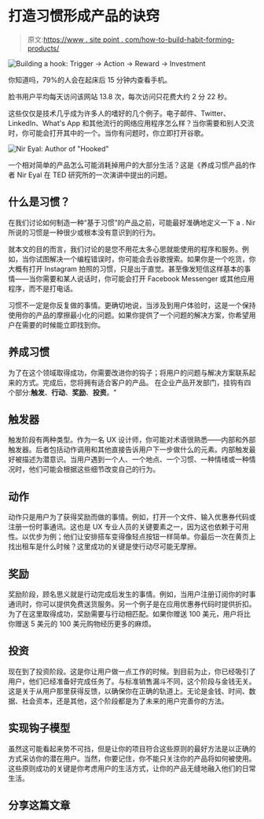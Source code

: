 # 打造习惯形成产品的诀窍

> 原文:[https://www . site point . com/how-to-build-habit-forming-products/](https://www.sitepoint.com/how-to-build-habit-forming-products/)

![Building a hook: Trigger -> Action -> Reward -> Investment](../Images/de4a93b776b8e017a12069eb02923e46.png)

你知道吗，79%的人会在起床后 15 分钟内查看手机。

脸书用户平均每天访问该网站 13.8 次，每次访问只花费大约 2 分 22 秒。

这些仅仅是技术几乎成为许多人的嗜好的几个例子。电子邮件、Twitter、LinkedIn、What's App 和其他流行的网络应用程序怎么样？当你需要和别人交流时，你可能会打开其中的一个。当你有问题时，你立即打开谷歌。

![Nir Eyal: Author of &quot;Hooked&quot;](../Images/3dd961084e9d428396dbcd7ec9830233.png)

一个相对简单的产品怎么可能消耗掉用户的大部分生活？这是《养成习惯产品的作者 Nir Eyal 在 TED 研究所的一次演讲中提出的问题。

## 什么是习惯？

在我们讨论如何制造一种“基于习惯”的产品之前，可能最好准确地定义一下 a . Nir 所说的习惯是一种很少或根本没有意识到的行为。

就本文的目的而言，我们讨论的是您不用花太多心思就能使用的程序和服务。例如，当你试图解决一个编程错误时，你可能会去谷歌搜索。如果你是一个吃货，你大概有打开 Instagram 拍照的习惯，只是出于直觉。甚至像发短信这样基本的事情——当你需要和某人说话时，你可能会打开 Facebook Messenger 或其他应用程序，而不是打电话。

习惯不一定是你反复做的事情。更确切地说，当涉及到用户体验时，这是一个保持使用你的产品的摩擦最小化的问题。如果你提供了一个问题的解决方案，你希望用户在需要的时候能立即找到你。

## 养成习惯

为了在这个领域取得成功，你需要改进你的钩子；将用户的问题与解决方案联系起来的方式。完成后，您将拥有适合客户的产品。
在企业产品开发部门，挂钩有四个部分:**触发**、**行动**、**奖励**、**投资**。"

## 触发器

触发阶段有两种类型。作为一名 UX 设计师，你可能对术语很熟悉——内部和外部触发器。后者包括动作调用和其他直接告诉用户下一步做什么的元素。内部触发最好被描述为潜意识。当用户遇到一个人、一个地点、一个习惯、一种情绪或一种情况时，他们可能会根据这些细节改变自己的行为。

## 动作

动作只是用户为了获得奖励而做的事情。例如，打开一个文件、输入优惠券代码或注册一份时事通讯。这也是 UX 专业人员的关键要素之一，因为这也依赖于可用性。以优步为例；他们让安排搭车变得像轻点按钮一样简单。你最后一次在黄页上找出租车是什么时候？这里成功的关键是使行动尽可能无摩擦。

## 奖励

奖励阶段，顾名思义就是行动完成后发生的事情。例如，当用户注册订阅你的时事通讯时，你可以提供免费送货服务。另一个例子是在应用优惠券代码时提供折扣。为了在这里取得成功，奖励需要与行动相匹配。如果你赠送 100 美元，用户将比你赠送 5 美元的 100 美元购物经历更多的麻烦。

## 投资

现在到了投资阶段。这是你让用户做一点工作的时候。到目前为止，你已经吸引了用户，他们已经准备好完成任务了。与标准销售漏斗不同，这个阶段与金钱无关。这是关于从用户那里获得反馈，以确保你在正确的轨道上。无论是金钱、时间、数据、社会资本，还是其他，这个阶段都是为了未来的用户完善你的方法。

## 实现钩子模型

虽然这可能看起来势不可挡，但是让你的项目符合这些原则的最好方法是以正确的方式采访你的潜在用户。当然，你要记住，你不能只关注你的产品将如何被使用。这些原则成功的关键是你考虑用户的生活方式，让你的产品无缝地融入他们的日常生活。

## 分享这篇文章